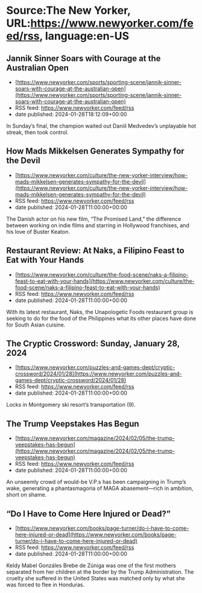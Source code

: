 # Source:The New Yorker, URL:https://www.newyorker.com/feed/rss, language:en-US

## Jannik Sinner Soars with Courage at the Australian Open
 - [https://www.newyorker.com/sports/sporting-scene/jannik-sinner-soars-with-courage-at-the-australian-open](https://www.newyorker.com/sports/sporting-scene/jannik-sinner-soars-with-courage-at-the-australian-open)
 - RSS feed: https://www.newyorker.com/feed/rss
 - date published: 2024-01-28T18:12:09+00:00

In Sunday’s final, the champion waited out Daniil Medvedev’s unplayable hot streak, then took control.

## How Mads Mikkelsen Generates Sympathy for the Devil
 - [https://www.newyorker.com/culture/the-new-yorker-interview/how-mads-mikkelsen-generates-sympathy-for-the-devil](https://www.newyorker.com/culture/the-new-yorker-interview/how-mads-mikkelsen-generates-sympathy-for-the-devil)
 - RSS feed: https://www.newyorker.com/feed/rss
 - date published: 2024-01-28T11:00:00+00:00

The Danish actor on his new film, “The Promised Land,” the difference between working on indie films and starring in Hollywood franchises, and his love of Buster Keaton.

## Restaurant Review: At Naks, a Filipino Feast to Eat with Your Hands
 - [https://www.newyorker.com/culture/the-food-scene/naks-a-filipino-feast-to-eat-with-your-hands](https://www.newyorker.com/culture/the-food-scene/naks-a-filipino-feast-to-eat-with-your-hands)
 - RSS feed: https://www.newyorker.com/feed/rss
 - date published: 2024-01-28T11:00:00+00:00

With its latest restaurant, Naks, the Unapologetic Foods restaurant group is seeking to do for the food of the Philippines what its other places have done for South Asian cuisine.

## The Cryptic Crossword: Sunday, January 28, 2024
 - [https://www.newyorker.com/puzzles-and-games-dept/cryptic-crossword/2024/01/28](https://www.newyorker.com/puzzles-and-games-dept/cryptic-crossword/2024/01/28)
 - RSS feed: https://www.newyorker.com/feed/rss
 - date published: 2024-01-28T11:00:00+00:00

Locks in Montgomery ski resort’s transportation (9).

## The Trump Veepstakes Has Begun
 - [https://www.newyorker.com/magazine/2024/02/05/the-trump-veepstakes-has-begun](https://www.newyorker.com/magazine/2024/02/05/the-trump-veepstakes-has-begun)
 - RSS feed: https://www.newyorker.com/feed/rss
 - date published: 2024-01-28T11:00:00+00:00

An unseemly crowd of would-be V.P.s has been campaigning in Trump’s wake, generating a phantasmagoria of MAGA abasement—rich in ambition, short on shame.

## “Do I Have to Come Here Injured or Dead?”
 - [https://www.newyorker.com/books/page-turner/do-i-have-to-come-here-injured-or-dead](https://www.newyorker.com/books/page-turner/do-i-have-to-come-here-injured-or-dead)
 - RSS feed: https://www.newyorker.com/feed/rss
 - date published: 2024-01-28T11:00:00+00:00

Keldy Mabel Gonzáles Brebe de Zúniga was one of the first mothers separated from her children at the border by the Trump Administration. The cruelty she suffered in the United States was matched only by what she was forced to flee in Honduras.

